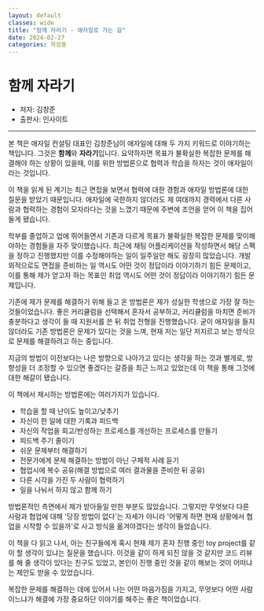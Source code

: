 ```yaml
---
layout: default
classes: wide
title: "함께 자라기 - 애자일로 가는 길"
date: 2024-02-27
categories: 작성중
---
```


# 함께 자라기

* 저자: 김창준
* 출판사: 인사이트

---

본 책은 애자일 컨설팅 대표인 김창준님이 애자일에 대해 두 가지 키워드로 이야기하는 책입니다. 그것은 **함께**와 **자라기**입니다. 요약하자면 목표가 불확실한 복잡한 문제를 해결해야 하는 상황이 있을때, 이를 위한 방법론으로 협력과 학습을 하자는 것이 애자일이라는 것입니다.

이 책을 읽게 된 계기는 최근 면접을 보면서 협력에 대한 경험과 애자일 방법론에 대한 질문을 받았기 때문입니다. 애자일에 국한하지 않더라도 제 여태까지 경력에서 다른 사람과 협력하는 경험이 모자라다는 것을 느꼈기 때문에 주변에 조언을 얻어 이 책을 집어들게 됐습니다.

학부를 졸업하고 업에 뛰어들면서 기존과 다르게 목표가 불확실한 복잡한 문제를 맞이해야하는 경험들을 자주 맞이했습니다. 최근에 채팅 어플리케이션을 작성하면서 해당 스펙을 정하고 진행했지만 이를 수정해야하는 일이 일주일만 해도 굉장히 많았습니다. 개발 외적으로도 면접을 준비하는 일 역시도 어떤 것이 정답이라 이야기하기 힘든 문제이고, 이를 통해 제가 얻고자 하는 목표인 취업 역시도 어떤 것이 정답이라 이야기하기 힘든 문제입니다.

기존에 제가 문제를 해결하기 위해 들고 온 방법론은 제가 성실한 학생으로 가장 잘 하는 것들이었습니다. 좋은 커리큘럼을 선택해서 혼자서 공부하고, 커리큘럼을 마치면 준비가 충분하다고 생각이 들 때 지원서를 쓴 뒤 취업 전형을 진행했습니다. 굳이 애자일을 들지 않더라도 기존 방법론은 문제가 있다는 것을 느껴, 현재 저는 일단 저지르고 보는 방식으로 문제를 해결하려고 하는 중입니다.

지금의 방법이 이전보다는 나은 방향으로 나아가고 있다는 생각을 하는 것과 별개로, 방향성을 더 조정할 수 있으면 좋겠다는 갈증을 최근 느끼고 있었는데 이 책을 통해 그것에 대한 해갈이 됐습니다.

이 책에서 제시하는 방법론에는 여러가지가 있습니다.

* 학습을 할 때 난이도 높이고/낮추기
* 자신이 한 일에 대한 기록과 피드백
* 자신의 작업을 회고/반성하는 프로세스를 개선하는 프로세스를 만들기
* 피드백 주기 줄이기
* 쉬운 문제부터 해결하기
* 전문가에게 문제 해결하는 방법이 아닌 구체적 사례 듣기
* 협업시에 복수 공유(해결 방법으로 여러 결과물을 준비한 뒤 공유)
* 다른 시각을 가진 두 사람이 협력하기
* 일을 나눠서 하지 않고 함께 하기

방법론적인 측면에서 제가 받아들일 만한 부분도 많았습니다. 그렇지만 무엇보다 다른 사람과 협업에 대해 '당장 방법이 없다'는 자세가 아니라 '어떻게 하면 현재 상황에서 협업을 시작할 수 있을까'로 사고 방식을 옮겨야겠다는 생각이 들었습니다.

이 책을 다 읽고 나서, 아는 친구들에게 혹시 현재 제가 혼자 진행 중인 toy project를 같이 할 생각이 있냐는 질문을 했습니다. 이것을 같이 하게 되진 않을 것 같지만 코드 리뷰를 해 줄 생각이 있다는 친구도 있었고, 본인이 진행 중인 것을 같이 해보는 것이 어떠냐는 제안도 받을 수 있었습니다.

복잡한 문제를 해결하는 데에 있어서 나는 어떤 마음가짐을 가지고, 무엇보다 어떤 사람이느냐가 해결에 가장 중요하단 이야기를 해주는 좋은 책이었습니다.